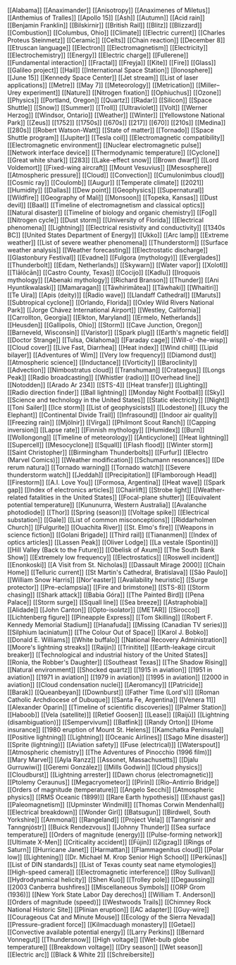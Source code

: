 [[Alabama]]
[[Anaximander]]
[[Anisotropy]]
[[Anaximenes of Miletus]]
[[Anthemius of Tralles]]
[[Apollo 15]]
[[Ash]]
[[Autumn]]
[[Acid rain]]
[[Benjamin Franklin]]
[[Bilskirnir]]
[[British Rail]]
[[Blitz]]
[[Blizzard]]
[[Combustion]]
[[Columbus, Ohio]]
[[Climate]]
[[Electric current]]
[[Charles Proteus Steinmetz]]
[[Ceramic]]
[[Celts]]
[[Chain reaction]]
[[December 8]]
[[Etruscan language]]
[[Electron]]
[[Electromagnetism]]
[[Electricity]]
[[Electrochemistry]]
[[Energy]]
[[Electric charge]]
[[Fullerene]]
[[Fundamental interaction]]
[[Fractal]]
[[Freyja]]
[[Kite]]
[[Fire]]
[[Glass]]
[[Galileo project]]
[[Hail]]
[[International Space Station]]
[[Ionosphere]]
[[June 15]]
[[Kennedy Space Center]]
[[Jet stream]]
[[List of laser applications]]
[[Metre]]
[[May 7]]
[[Meteorology]]
[[Metrication]]
[[Miller–Urey experiment]]
[[Nature]]
[[Nitrogen fixation]]
[[Ophiuchus]]
[[Ozone]]
[[Physics]]
[[Portland, Oregon]]
[[Quartz]]
[[Radar]]
[[Silicon]]
[[Space Shuttle]]
[[Snow]]
[[Summer]]
[[Troll]]
[[Ultraviolet]]
[[Volt]]
[[Werner Herzog]]
[[Windsor, Ontario]]
[[Weather]]
[[Winter]]
[[Yellowstone National Park]]
[[Zeus]]
[[1752]]
[[1750s]]
[[670s]]
[[217]]
[[670]]
[[210s]]
[[Medina]]
[[280s]]
[[Robert Watson-Watt]]
[[State of matter]]
[[Tornado]]
[[Space Shuttle program]]
[[Jupiter]]
[[Tesla coil]]
[[Electromagnetic compatibility]]
[[Electromagnetic environment]]
[[Nuclear electromagnetic pulse]]
[[Network interface device]]
[[Thermodynamic temperature]]
[[Cyclone]]
[[Great white shark]]
[[283]]
[[Lake-effect snow]]
[[Brown dwarf]]
[[Lord Voldemort]]
[[Fixed-wing aircraft]]
[[Mount Vesuvius]]
[[Mesosphere]]
[[Atmospheric pressure]]
[[Cloud]]
[[Convection]]
[[Cumulonimbus cloud]]
[[Cosmic ray]]
[[Coulomb]]
[[Augur]]
[[Temperate climate]]
[[2021]]
[[Humidity]]
[[Dallas]]
[[Dew point]]
[[Geophysics]]
[[Supernatural]]
[[Wildfire]]
[[Geography of Mali]]
[[Monsoon]]
[[Topeka, Kansas]]
[[Dust devil]]
[[Baal]]
[[Timeline of electromagnetism and classical optics]]
[[Natural disaster]]
[[Timeline of biology and organic chemistry]]
[[Fog]]
[[Nitrogen cycle]]
[[Dust storm]]
[[University of Florida]]
[[Electrical phenomena]]
[[Lightning]]
[[Electrical resistivity and conductivity]]
[[1340s BC]]
[[United States Department of Energy]]
[[Ukko]]
[[Arc lamp]]
[[Extreme weather]]
[[List of severe weather phenomena]]
[[Thunderstorm]]
[[Surface weather analysis]]
[[Weather forecasting]]
[[Electrostatic discharge]]
[[Glastonbury Festival]]
[[Evadne]]
[[Fulgora (mythology)]]
[[Everglades]]
[[Thunderbolt]]
[[Edam, Netherlands]]
[[Skywarn]]
[[Water vapor]]
[[Xolotl]]
[[Tlālōcān]]
[[Castro County, Texas]]
[[Cocijo]]
[[Kadlu]]
[[Iroquois mythology]]
[[Abenaki mythology]]
[[Richard Branson]]
[[Thunder]]
[[Ani Hyuntikwalaski]]
[[Mamaragan]]
[[Tāwhirimātea]]
[[Tāwhaki]]
[[Whaitiri]]
[[Te Uira]]
[[Apis (deity)]]
[[Radio wave]]
[[Llandaff Cathedral]]
[[Maruts]]
[[Subtropical cyclone]]
[[Orlando, Florida]]
[[Oxley Wild Rivers National Park]]
[[Jorge Chávez International Airport]]
[[Westley, California]]
[[Carrollton, Georgia]]
[[Elkton, Maryland]]
[[Ermelo, Netherlands]]
[[Heusden]]
[[Gallipolis, Ohio]]
[[Storm]]
[[Cave Junction, Oregon]]
[[Barneveld, Wisconsin]]
[[Varistor]]
[[Spark plug]]
[[Earth's magnetic field]]
[[Doctor Strange]]
[[Tulsa, Oklahoma]]
[[Faraday cage]]
[[Will-o'-the-wisp]]
[[Cloud cover]]
[[Live Fast, Diarrhea]]
[[Heat index]]
[[Wind chill]]
[[Lipid bilayer]]
[[Adventures of Wim]]
[[Very low frequency]]
[[Diamond dust]]
[[Atmospheric science]]
[[Inductance]]
[[Vorticity]]
[[Baroclinity]]
[[Advection]]
[[Nimbostratus cloud]]
[[Transhuman]]
[[Crataegus]]
[[Longs Peak]]
[[Radio broadcasting]]
[[Whistler (radio)]]
[[Overhead line]]
[[Notodden]]
[[Arado Ar 234]]
[[STS-4]]
[[Heat transfer]]
[[Lighting]]
[[Radio direction finder]]
[[Ball lightning]]
[[Monday Night Football]]
[[Sky]]
[[Science and technology in the United States]]
[[Static electricity]]
[[Night]]
[[Toni Sailer]]
[[Ice storm]]
[[List of geophysicists]]
[[Lodestone]]
[[Lucy the Elephant]]
[[Continental Divide Trail]]
[[Infrasound]]
[[Indoor air quality]]
[[Freezing rain]]
[[Mjölnir]]
[[Virga]]
[[Philmont Scout Ranch]]
[[Capping inversion]]
[[Lapse rate]]
[[Finnish mythology]]
[[Humidex]]
[[Burn]]
[[Wollongong]]
[[Timeline of meteorology]]
[[Anticyclone]]
[[Heat lightning]]
[[Supercell]]
[[Mesocyclone]]
[[Squall]]
[[Flash flood]]
[[Winter storm]]
[[Saint Christopher]]
[[Birmingham Thunderbolts]]
[[Furfur]]
[[Electro (Marvel Comics)]]
[[Weather modification]]
[[Schumann resonances]]
[[De rerum natura]]
[[Tornado warning]]
[[Tornado watch]]
[[Severe thunderstorm watch]]
[[Jeddah]]
[[Precipitation]]
[[Flamborough Head]]
[[Firestorm]]
[[A.I. Love You]]
[[Formosa, Argentina]]
[[Heat wave]]
[[Spark gap]]
[[Index of electronics articles]]
[[Chairlift]]
[[Strobe light]]
[[Weather-related fatalities in the United States]]
[[Focal-plane shutter]]
[[Equivalent potential temperature]]
[[Kununurra, Western Australia]]
[[Avalanche photodiode]]
[[Thor]]
[[Spring (season)]]
[[Voltage spike]]
[[Electrical substation]]
[[Gale]]
[[List of common misconceptions]]
[[Riddarholmen Church]]
[[Fulgurite]]
[[Ouachita River]]
[[St. Elmo's fire]]
[[Weapons in science fiction]]
[[Golani Brigade]]
[[Third rail]]
[[Tiananmen]]
[[Index of optics articles]]
[[Lassen Peak]]
[[Oliver Lodge]]
[[La vestale (Spontini)]]
[[Hill Valley (Back to the Future)]]
[[Obelisk of Axum]]
[[The South Bank Show]]
[[Extremely low frequency]]
[[Electrostatics]]
[[Roswell incident]]
[[Enonkoski]]
[[A Visit from St. Nicholas]]
[[Dassault Mirage 2000]]
[[Chain Home]]
[[Telluric current]]
[[St Martin's Cathedral, Bratislava]]
[[São Paulo]]
[[William Snow Harris]]
[[Nor'easter]]
[[Availability heuristic]]
[[Surge protector]]
[[Pre-eclampsia]]
[[Fire and brimstone]]
[[STS-8]]
[[Storm chasing]]
[[Shark attack]]
[[Babia Góra]]
[[The Painted Bird]]
[[Pena Palace]]
[[Storm surge]]
[[Squall line]]
[[Sea breeze]]
[[Astraphobia]]
[[Alidade]]
[[John Canton]]
[[Opto-isolator]]
[[METAR]]
[[Sirocco]]
[[Lichtenberg figure]]
[[Pineapple Express]]
[[Tom Skilling]]
[[Robert F. Kennedy Memorial Stadium]]
[[Hanafuda]]
[[Missing (Canadian TV series)]]
[[Silphium laciniatum]]
[[The Colour Out of Space]]
[[Karol J. Bobko]]
[[Donald E. Williams]]
[[White buffalo]]
[[National Recovery Administration]]
[[Moore's lightning streaks]]
[[Raijin]]
[[Trinitite]]
[[Earth-leakage circuit breaker]]
[[Technological and industrial history of the United States]]
[[Ronia, the Robber's Daughter]]
[[Southeast Texas]]
[[The Shadow Rising]]
[[Natural environment]]
[[Shocked quartz]]
[[1915 in aviation]]
[[1951 in aviation]]
[[1971 in aviation]]
[[1979 in aviation]]
[[1995 in aviation]]
[[2000 in aviation]]
[[Cloud condensation nuclei]]
[[Aeromancy]]
[[Patricide]]
[[Barak]]
[[Queanbeyan]]
[[Downburst]]
[[Father Time (Lord's)]]
[[Roman Catholic Archdiocese of Dubuque]]
[[Santa Fe, Argentina]]
[[Venera 11]]
[[Alexander Oparin]]
[[Timeline of scientific discoveries]]
[[Palmer Station]]
[[Haboob]]
[[Vela (satellite)]]
[[Retief Goosen]]
[[Lease]]
[[Raijū]]
[[Lightning (disambiguation)]]
[[Sempervivum]]
[[Batfink]]
[[Randy Orton]]
[[Home insurance]]
[[1980 eruption of Mount St. Helens]]
[[Kamchatka Peninsula]]
[[Positive lightning]]
[[Lightning]]
[[Oceanic Airlines]]
[[Sago Mine disaster]]
[[Sprite (lightning)]]
[[Aviation safety]]
[[Fuse (electrical)]]
[[Waterspout]]
[[Atmospheric chemistry]]
[[The Adventures of Pinocchio (1996 film)]]
[[Mary Marvel]]
[[Ayla Ranzz]]
[[Assonet, Massachusetts]]
[[Djalu Gurruwiwi]]
[[Geremi González]]
[[Mills Godwin]]
[[Cloud physics]]
[[Cloudburst]]
[[Lightning arrester]]
[[Dawn chorus (electromagnetic)]]
[[Ptolemy Ceraunus]]
[[Megacryometeor]]
[[Pirin]]
[[Rio–Antirrio Bridge]]
[[Orders of magnitude (temperature)]]
[[Angelo Secchi]]
[[Atmospheric physics]]
[[RMS Oceanic (1899)]]
[[Rare Earth hypothesis]]
[[Exhaust gas]]
[[Paleomagnetism]]
[[Upminster Windmill]]
[[Thomas Corwin Mendenhall]]
[[Electrical breakdown]]
[[Wonder Girl]]
[[Batsugun]]
[[Birdwell, South Yorkshire]]
[[Ammonal]]
[[Rangeland]]
[[Project Vela]]
[[Tanngrisnir and Tanngnjóstr]]
[[Buick Rendezvous]]
[[Johnny Thunder]]
[[Sea surface temperature]]
[[Orders of magnitude (energy)]]
[[Pulse-forming network]]
[[Ultimate X-Men]]
[[Criticality accident]]
[[Fūjin]]
[[Zigzag]]
[[Rings of Saturn]]
[[Hurricane Janet]]
[[Harmattan]]
[[Flammagenitus cloud]]
[[Polar low]]
[[Lightening]]
[[Dr. Michael M. Krop Senior High School]]
[[Perkūnas]]
[[List of DIN standards]]
[[List of Texas county seat name etymologies]]
[[High-speed camera]]
[[Electromagnetic interference]]
[[Roy Sullivan]]
[[Hydrodynamical helicity]]
[[Shen Kuo]]
[[Trolley pole]]
[[Degaussing]]
[[2003 Canberra bushfires]]
[[Miscellaneous Symbols]]
[[ORP Grom (1936)]]
[[New York State Labor Day derechos]]
[[William T. Anderson]]
[[Orders of magnitude (speed)]]
[[Westwoods Trails]]
[[Chimney Rock National Historic Site]]
[[Plinian eruption]]
[[AC adapter]]
[[Guy-wire]]
[[Courageous Cat and Minute Mouse]]
[[Ecology of the Sierra Nevada]]
[[Pressure-gradient force]]
[[Kilmacduagh monastery]]
[[Getae]]
[[Convective available potential energy]]
[[Larry Perkins]]
[[Bernard Vonnegut]]
[[Thundersnow]]
[[High voltage]]
[[Wet-bulb globe temperature]]
[[Breakdown voltage]]
[[Dry season]]
[[Wet season]]
[[Electric arc]]
[[Black & White 2]]
[[Schreibersite]]

